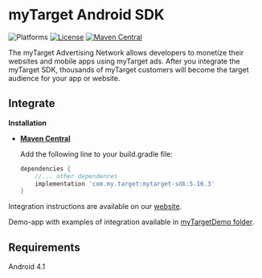 # myTarget Android SDK

![Platforms][platforms-svg]
[![License][license-svg]][license-link]
[![Maven Central][maven-svg]][maven-link]


The myTarget Advertising Network allows developers to monetize their websites  and mobile apps using myTarget ads.
After you integrate the myTarget SDK, thousands of myTarget customers will become the target audience for your app or website.

## Integrate

**Installation**
 - **[Maven Central][maven-link]**

   Add the following line to your build.gradle file:
   ```groovy
   dependencies {
       //... other dependences
       implementation 'com.my.target:mytarget-sdk:5.16.3'
   }
   ```

Integration instructions are available on our [website](https://target.my.com/help/partners/mob/androidsdkstart/en).

Demo-app with examples of integration available in [myTargetDemo folder](https://github.com/myTargetSDK/mytarget-android/blob/master/myTargetDemo).

## Requirements

Android 4.1

[license-svg]: https://img.shields.io/badge/license-LGPL-lightgrey.svg
[license-link]: https://github.com/myTargetSDK/mytarget-android/blob/master/LICENSE

[maven-svg]: https://maven-badges.herokuapp.com/maven-central/com.my.target/mytarget-sdk/badge.svg
[maven-link]: https://search.maven.org/artifact/com.my.target/mytarget-sdk

[platforms-svg]: https://img.shields.io/badge/platform-Android-lightgrey.svg
